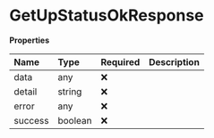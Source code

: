# GetUpStatusOkResponse

**Properties**

| Name    | Type    | Required | Description |
| :------ | :------ | :------- | :---------- |
| data    | any     | ❌       |             |
| detail  | string  | ❌       |             |
| error   | any     | ❌       |             |
| success | boolean | ❌       |             |
